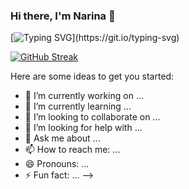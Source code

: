 ### Hi there, I'm Narina 👋

[![Typing SVG](https://readme-typing-svg.herokuapp.com?color=%2336BCF7&lines=Welcome!)](https://git.io/typing-svg)


[![GitHub Streak](https://github-readme-streak-stats.herokuapp.com/?user=NarinaK)](https://git.io/streak-stats)


<!--
**NarinaK/NarinaK** is a ✨ _special_ ✨ repository because its `README.md` (this file) appears on your GitHub profile.
<!-- [![Top Langs](https://github-readme-stats.vercel.app/api/top-langs/?username=NarinaK)](https://github.com/NarinaK/github-readme-stats) -->
Here are some ideas to get you started:

- 🔭 I’m currently working on ...
- 🌱 I’m currently learning ...
- 👯 I’m looking to collaborate on ...
- 🤔 I’m looking for help with ...
- 💬 Ask me about ...
- 📫 How to reach me: ...
- 😄 Pronouns: ...
- ⚡ Fun fact: ...
-->

